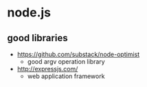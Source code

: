 node.js
=======

good libraries
--------------

  * https://github.com/substack/node-optimist
    * good argv operation library
  * http://expressjs.com/
    * web application framework

